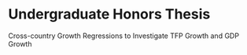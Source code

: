 # Undergraduate Honors Thesis
Cross-country Growth Regressions to Investigate TFP Growth and GDP Growth
